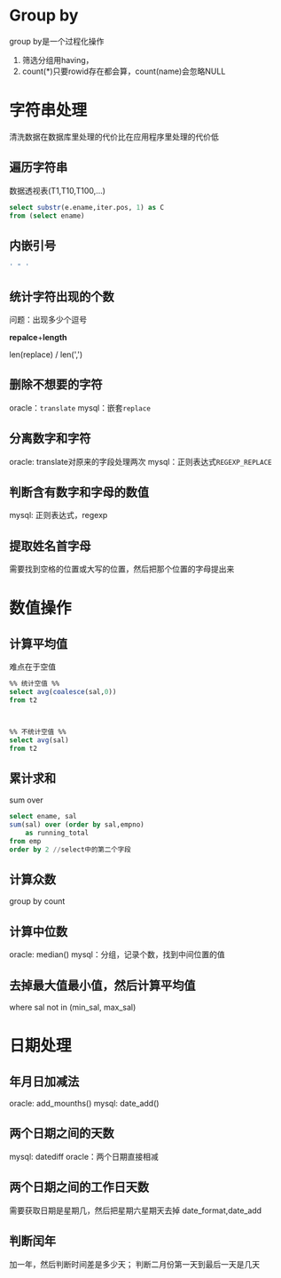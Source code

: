 
# Group by

group by是一个过程化操作

1. 筛选分组用having，
2. count(\*)只要rowid存在都会算，count(name)会忽略NULL



# 字符串处理

清洗数据在数据库里处理的代价比在应用程序里处理的代价低

## 遍历字符串

数据透视表(T1,T10,T100,...)


```sql
select substr(e.ename,iter.pos, 1) as C
from (select ename)
```


## 内嵌引号

```sql
' " '
```


## 统计字符出现的个数

问题：出现多少个逗号

**repalce**+**length**

len(replace) / len(',')

## 删除不想要的字符

oracle：`translate`
mysql：嵌套`replace`


## 分离数字和字符

oracle: translate对原来的字段处理两次
mysql：正则表达式`REGEXP_REPLACE`


## 判断含有数字和字母的数值


mysql: 正则表达式，regexp


## 提取姓名首字母

需要找到空格的位置或大写的位置，然后把那个位置的字母提出来



# 数值操作

## 计算平均值

难点在于空值

```sql
%% 统计空值 %%
select avg(coalesce(sal,0))
from t2



%% 不统计空值 %%
select avg(sal)
from t2
```



## 累计求和

sum over

```sql
select ename, sal
sum(sal) over (order by sal,empno)
	as running_total
from emp
order by 2 //select中的第二个字段
```


## 计算众数

group by
count


## 计算中位数


oracle: median()
mysql：分组，记录个数，找到中间位置的值


## 去掉最大值最小值，然后计算平均值


where sal not in (min_sal, max_sal)



# 日期处理

## 年月日加减法

oracle: add_mounths()
mysql: date_add()

## 两个日期之间的天数

mysql: datediff
oracle：两个日期直接相减

## 两个日期之间的工作日天数


需要获取日期是星期几，然后把星期六星期天去掉
date_format,date_add


## 判断闰年

加一年，然后判断时间差是多少天；
判断二月份第一天到最后一天是几天


